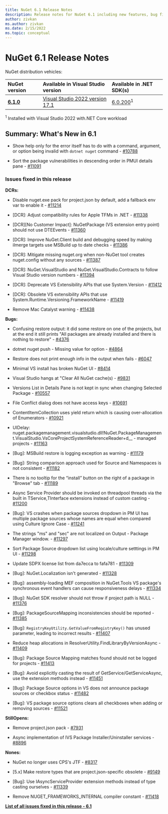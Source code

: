 ```yaml
---
title: NuGet 6.1 Release Notes
description: Release notes for NuGet 6.1 including new features, bug fixes, and DCRs.
author: zivkan
ms.author: zivkan
ms.date: 2/15/2022
ms.topic: conceptual
---
```


# NuGet 6.1 Release Notes

NuGet distribution vehicles:

| NuGet version | Available in Visual Studio version | Available in .NET SDK(s) |
|:---|:---|:---|
| [**6.1.0**](https://nuget.org/downloads) | [Visual Studio 2022 version 17.1](https://visualstudio.microsoft.com/downloads/) | [6.0.200](https://dotnet.microsoft.com/download/dotnet-core/6.0)<sup>1</sup> |

<sup>1</sup> Installed with Visual Studio 2022 with.NET Core workload

## Summary: What's New in 6.1

* Show help only for the error itself has to do with a command, argument, or option being invalid with `dotnet nuget` command - [#10788](https://github.com/NuGet/Home/issues/10788)

* Sort the package vulnerabilities in descending order in PMUI details pane - [#11091](https://github.com/NuGet/Home/issues/11091)

### Issues fixed in this release

**DCRs:**

* Disable nuget.exe pack for project.json by default, add a fallback env var to enable it - [#11214](https://github.com/NuGet/Home/issues/11214)

* [DCR]: Adjust compatibility rules for Apple TFMs in .NET  - [#11338](https://github.com/NuGet/Home/issues/11338)

* [DCR][No Customer Impact]: NuGetPackage (VS extension entry point) should not use DTEEvents - [#11360](https://github.com/NuGet/Home/issues/11360)

* [DCR]: Improve NuGet.Client build and debugging speed by making ilmerge targets use MSBuild up to date checks - [#11386](https://github.com/NuGet/Home/issues/11386)

* [DCR]: Mitigate missing nuget.org when non-NuGet tool creates nuget.config without any sources - [#11387](https://github.com/NuGet/Home/issues/11387)

* [DCR]: NuGet.VisualStudio and NuGet.VisualStudio.Contracts to follow Visual Studio version numbers - [#11394](https://github.com/NuGet/Home/issues/11394)

* [DCR]: Deprecate VS Extensibility APIs that use System.Version - [#11412](https://github.com/NuGet/Home/issues/11412)

* [DCR]: Obsolete VS extensibility APIs that use System.Runtime.Versioning.FrameworkName - [#11419](https://github.com/NuGet/Home/issues/11419)

* Remove Mac Catalyst warning - [#11438](https://github.com/NuGet/Home/issues/11438)

**Bugs:**

* Confusing restore output: it did some restore on one of the projects, but at the end it still prints "All packages are already installed and there is nothing to restore" - [#4376](https://github.com/NuGet/Home/issues/4376)

* dotnet nuget push - Missing value for option - [#4864](https://github.com/NuGet/Home/issues/4864)

* Restore does not print enough info in the output when fails - [#6047](https://github.com/NuGet/Home/issues/6047)

* Minimal VS install has broken NuGet UI - [#8414](https://github.com/NuGet/Home/issues/8414)

* Visual Studio hangs at "Clear All NuGet cache(s) - [#9831](https://github.com/NuGet/Home/issues/9831)

* Versions List in Details Pane is not kept in sync when changing Selected Package - [#10557](https://github.com/NuGet/Home/issues/10557)

* File Conflict dialog does not have access keys - [#10691](https://github.com/NuGet/Home/issues/10691)

* ContentItemCollection uses yield return which is causing over-allocation of Enumerators - [#10921](https://github.com/NuGet/Home/issues/10921)

* UIDelay: nuget.packagemanagement.visualstudio.dll!NuGet.PackageManagement.VisualStudio.VsCoreProjectSystemReferenceReader+<GetProjectReferencesAsync>d__ - managed projects - [#11163](https://github.com/NuGet/Home/issues/11163)

* [Bug]: MSBuild restore is logging exception as warning - [#11179](https://github.com/NuGet/Home/issues/11179)

* [Bug]: String comparison approach used for Source and Namespaces is not consistent - [#11182](https://github.com/NuGet/Home/issues/11182)

* There is no tooltip for the “install” button on the right of a package in "Browse" tab - [#11189](https://github.com/NuGet/Home/issues/11189)

* Async Service Provider should be invoked on threadpool threads via the built in TService,TInterface extensions instead of custom casting - [#11200](https://github.com/NuGet/Home/issues/11200)

* [Bug]: VS crashes when package sources dropdown in PM UI has multiple package sources whose names are equal when compared using Culture Ignore Case - [#11241](https://github.com/NuGet/Home/issues/11241)

* The strings "ms"  and "sec" are not localized on Output - Package Manager window. - [#11297](https://github.com/NuGet/Home/issues/11297)

* Sort Package Source dropdown list using locale/culture setttings in PM UI - [#11298](https://github.com/NuGet/Home/issues/11298)

* Update SDPX license list from da7ecca to fafa781 - [#11309](https://github.com/NuGet/Home/issues/11309)

* [Bug]: NuGet.Localization isn't generated - [#11328](https://github.com/NuGet/Home/issues/11328)

* [Bug]:  assembly-loading MEF composition in NuGet.Tools VS package's synchronous event handlers can cause responsiveness delays - [#11334](https://github.com/NuGet/Home/issues/11334)

* [Bug]: NuGet SDK resolver should not throw if project path is NULL - [#11376](https://github.com/NuGet/Home/issues/11376)

* [Bug]: PackageSourceMapping inconsistencies should be reported - [#11385](https://github.com/NuGet/Home/issues/11385)

* [Bug]: `RegistryKeyUtility.GetValueFromRegistryKey()` has unused parameter, leading to incorrect results - [#11407](https://github.com/NuGet/Home/issues/11407)

* Reduce heap allocations in ResolverUtility.FindLibraryByVersionAsync - [#11409](https://github.com/NuGet/Home/issues/11409)

* [Bug]: Package Source Mapping matches found should not be logged for projects - [#11413](https://github.com/NuGet/Home/issues/11413)

* [Bug]: Avoid explicitly casting the result of GetService/GetServiceAsync, use the extension methods instead - [#11451](https://github.com/NuGet/Home/issues/11451)

* [Bug]: Package Source options in VS does not announce package sources or checkbox status - [#11482](https://github.com/NuGet/Home/issues/11482)

* [Bug]: VS package source options clears all checkboxes when adding or removing sources - [#11521](https://github.com/NuGet/Home/issues/11521)

**StillOpens:**

* Remove project.json pack - [#7931](https://github.com/NuGet/Home/issues/7931)

* Async implementation of IVS Package Installer/Uninstaller services - [#8896](https://github.com/NuGet/Home/issues/8896)

**Nones:**

* NuGet no longer uses CPS's JTF - [#8317](https://github.com/NuGet/Home/issues/8317)

* [5.x] Make restore types that are project.json-specific obsolete - [#9149](https://github.com/NuGet/Home/issues/9149)

* [Bug]:  Use IAsyncServiceProvider extension methods instead of type casting ourselves - [#11339](https://github.com/NuGet/Home/issues/11339)

* Remove NUGET_FRAMEWORKS_INTERNAL compiler constant - [#11418](https://github.com/NuGet/Home/issues/11418)

**[List of all issues fixed in this release - 6.1](https://app.zenhub.com/workspaces/nuget-client-team-55aec9a240305cf007585881/reports/release?release=Z2lkOi8vcmFwdG9yL1JlbGVhc2UvNjY5ODY)**
